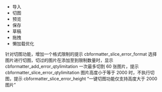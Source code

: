 - 导入
- 切图
- 预览
- 保存
- 草稿
- 拖拽
- 懒加载优化

针对切图功能，增加一个格式限制的提示 cbformatter_slice_error_format
选择图片进行切图，切过的图片在添加至到限制数量时，显示 cbformatter_add_error_qtylimitation
一次最多切割 60 张图片，提示 cbformatter_slice_error_qtylimitation
图片高度小于等于 2000 时，不执行切图，提示 cbformatter_slice_error_height “一键切图功能仅支持高度大于 2000 图片”

